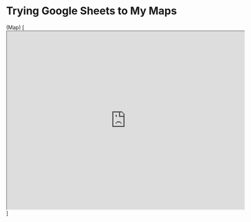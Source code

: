 # Trying Google Sheets to My Maps

(Map) [<iframe src="https://www.google.com/maps/d/u/0/embed?mid=1t7EPJ8ACSowGcVQorFgkAm20zeUpRAFK" width="640" height="480"></iframe>]
